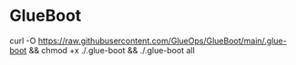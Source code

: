 # GlueBoot

curl -O https://raw.githubusercontent.com/GlueOps/GlueBoot/main/.glue-boot && chmod +x ./.glue-boot && ./.glue-boot all
